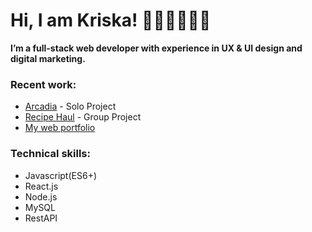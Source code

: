 # Hi, I am Kriska! 👧🏻🇵🇭👋🏼    

**I’m a full-stack web developer with experience in UX & UI design and digital marketing.**   
    
### Recent work:   
* [Arcadia](https://github.com/krdlange/arcadia) - Solo Project  
* [Recipe Haul](https://github.com/CodeOp-tech/FSPT12-final-project) - Group Project  
* [My web portfolio](https://kdl-portfolio.vercel.app/) 
   
### Technical skills:   
* Javascript(ES6+)   
* React.js   
* Node.js   
* MySQL   
* RestAPI   

<!---
krdlange/krdlange is a ✨ special ✨ repository because its `README.md` (this file) appears on your GitHub profile.
You can click the Preview link to take a look at your changes.
--->
